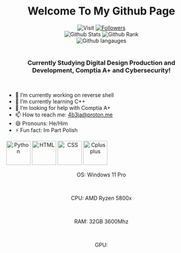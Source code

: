 <h1 align="middle">Welcome To My Github Page</h1>

<div align="middle">
 <img src="https://visitor-badge-reloaded.herokuapp.com/badge?page_id=4b3j&logo=Github" alt="Visit">
 <a href='https://github.com/4b3j?tab=followers'>
     <img src="https://custom-icon-badges.herokuapp.com/github/followers/4b3j?logo=person-add&label=Follow" alt="Followers">
 </a>
 <br>
 <div>
    <img src="https://github-readme-streak-stats.herokuapp.com?user=4b3j&border_radius=6" alt="Github Stats">
    <img src="https://github-readme-stats.vercel.app/api?username=4b3j" alt="Github Rank">
    <br>
    <img src="https://github-readme-stats.vercel.app/api/top-langs/?username=4b3j&layout=compact" alt="Github langauges">
 </div>
 <br>
 <h3>Currently Studying Digital Design Production and Development, Comptia A+ and Cybersecurity!</h3>
 <br>
</div>

- 🔭 I’m currently working on reverse shell
- 🌱 I’m currently learning C++
- 🤔 I’m looking for help with Comptia A+
- 📫 How to reach me: 4b3ja@proton.me
- 😄 Pronouns: He/Him
- ⚡ Fun fact: Im Part Polish

<div style="display: inline-block; background-color:'white';" align="middle">
                <a style="cursor:pointer"><img src="https://cdn.jsdelivr.net/gh/devicons/devicon/icons/python/python-original.svg" alt="Python" height="64" width="64"></a>
                <a style="cursor:pointer"><img src="https://cdn.jsdelivr.net/gh/devicons/devicon/icons/html5/html5-original-wordmark.svg" alt="HTML" height="64" width="64"></a>
                <a style="cursor:pointer"><img src="https://cdn.jsdelivr.net/gh/devicons/devicon/icons/css3/css3-original-wordmark.svg" alt="CSS" height="64" width="64"></a>
                <a style="cursor:pointer"><img src="https://cdn.jsdelivr.net/gh/devicons/devicon/icons/cplusplus/cplusplus-original.svg" alt="Cplusplus" height="64" width="64"></a>
</div>

<br>

<div align="middle">
 <p>OS: Windows 11 Pro</p>
 <br>
 <p>CPU: AMD Ryzen 5800x</p>
 <br>
 <p>RAM: 32GB 3600Mhz</p>
 <br>
 <p>GPU: </p>
</div>
